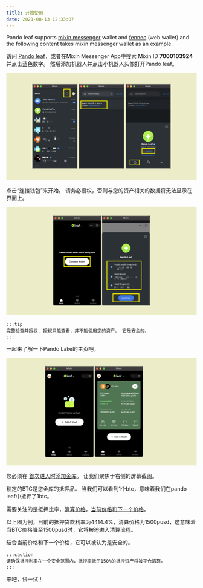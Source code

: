 ```yaml
---
title: 开始使用
date: 2021-08-13 12:33:07
---
```


Pando leaf supports [mixin messenger](https://docs.pando.im/docs/wallets/mixin-messenger) wallet and [fennec](https://pando.im/fennec/) (web wallet) and the following content takes mixin messenger wallet as an example.

访问 [Pando leaf](https://leaf.pando.im)，或者在Mixin Messenger App中搜索 Mixin ID **7000103924** 并点击蓝色数字。 然后添加机器人并点击小机器人头像打开Pando leaf。

![](../assets/leaf-get-started-p1.png)


点击“连接钱包”来开始。 请务必授权，否则与您的资产相关的数据将无法显示在界面上。

![](../assets/leaf-get-started-p2.png)

````mdx-code-block
:::tip
完整检查并授权. 授权只能查看，并不能使用您的资产。 它是安全的。
:::
````

一起来了解一下Pando Lake的主页吧。

![](../assets/leaf-get-start-p3.png)

您必须在 [首次进入时添加金库](https://docs.pando.im/docs/leaf/tutorials/open-vault)。  让我们聚焦于右侧的屏幕截图。

锁定的BTC是您金库的抵押品。 当我们可以看到1个btc，意味着我们在pando leaf中抵押了1btc。

需要关注的是抵押比率，[清算价格](https://docs.pando.im/docs/leaf/key-concepts/liquidation/liquidation-ratio)，[当前价格和下一个价格](https://docs.pando.im/docs/leaf/key-concepts/price-oracles)。

以上图为例，目前的抵押贷款利率为4414.4%，清算价格为1500pusd，这意味着当BTC价格降至1500pusd时，它将被迫进入清算流程。

结合当前价格和下一个价格，它可以被认为是安全的。

````mdx-code-block
:::caution
请确保抵押利率在一个安全范围内，抵押率低于150%的抵押资产将被平仓清算。
:::
````

来吧，试一试！



